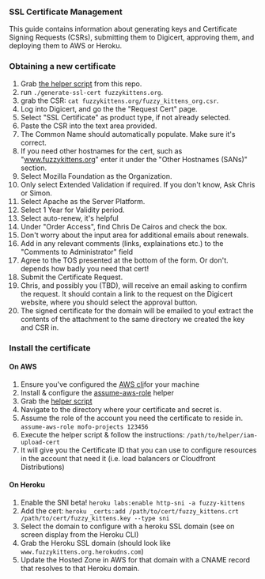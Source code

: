 ### SSL Certificate Management

This guide contains information about generating keys and Certificate Signing Requests (CSRs), submitting them to Digicert, approving them, and deploying them to AWS or Heroku.

### Obtaining a new certificate

1. Grab [the helper script](https://github.com/MozillaFoundation/mofo-devops/blob/master/scripts/generate-ssl-cert) from this repo.
2. run `./generate-ssl-cert fuzzykittens.org`.
3. grab the CSR: `cat fuzzykittens.org/fuzzy_kittens_org.csr`.
4. Log into Digicert, and go the the "Request Cert" page.
5. Select "SSL Certificate" as product type, if not already selected.
6. Paste the CSR into the text area provided.
7. The Common Name should automatically populate. Make sure it's correct.
8. If you need other hostnames for the cert, such as "www.fuzzykittens.org" enter it under the "Other Hostnames (SANs)" section.
9. Select Mozilla Foundation as the Organization.
10. Only select Extended Validation if required. If you don't know, Ask Chris or Simon.
11. Select Apache as the Server Platform.
12. Select 1 Year for Validity period.
13. Select auto-renew, it's helpful
14. Under "Order Access", find Chris De Cairos and check the box.
15. Don't worry about the input area for additional emails about renewals.
16. Add in any relevant comments (links, explainations etc.) to the "Comments to Administrator" field 
17. Agree to the TOS presented at the bottom of the form. Or don't. depends how badly you need that cert!
18. Submit the Certificate Request.
19. Chris, and possibly you (TBD), will receive an email asking to confirm the request. It should contain a link to the request on the Digicert website, where you should select the approval button.
20. The signed certificate for the domain will be emailed to you! extract the contents of the attachment to the same directory we created the key and CSR in.

### Install the certificate

#### On AWS

1. Ensure you've configured the [AWS cli](http://docs.aws.amazon.com/cli/latest/userguide/installing.html)for your machine
2. Install & configure the [assume-aws-role](https://www.npmjs.com/package/assume-aws-role) helper
3. Grab the [helper script](https://github.com/MozillaFoundation/mofo-devops/blob/master/scripts/iam-upload-cert)
4. Navigate to the directory where your certificate and secret is.
5. Assume the role of the account you need the certificate to reside in. `assume-aws-role mofo-projects 123456`
6. Execute the helper script & follow the instructions: `/path/to/helper/iam-upload-cert`
7. It will give you the Certificate ID that you can use to configure resources in the account that need it (i.e. load balancers or Cloudfront Distributions)

#### On Heroku

1. Enable the SNI beta! `heroku labs:enable http-sni -a fuzzy-kittens`
2. Add the cert: `heroku _certs:add /path/to/cert/fuzzy_kittens.crt /path/to/cert/fuzzy_kittens.key --type sni`
3. Select the domain to configure with a heroku SSL domain (see on screen display from the Heroku CLI)
4. Grab the Heroku SSL domain (should look like `www.fuzzykittens.org.herokudns.com`)
5. Update the Hosted Zone in AWS for that domain with a CNAME record that resolves to that Heroku domain.
